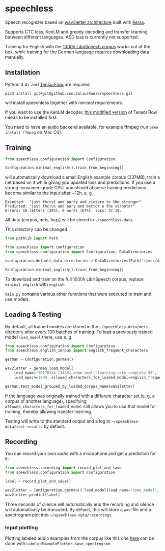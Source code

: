 # speechless
Speech recognizer based on [wav2letter architecture](https://arxiv.org/pdf/1609.03193v2.pdf) built with [Keras](https://keras.io/).

Supports CTC loss, KenLM and greedy decoding and transfer learning between different languages. ASG loss is currently not supported.

Training for English with the [1000h LibriSpeech corpus](http://www.openslr.org/12) works out of the box, 
while training for the German language requires downloading data manually.

## Installation

Python 3.4+ and [TensorFlow](https://www.tensorflow.org/install/) are required.

    pip3 install git+git@github.com:JuliusKunze/speechless.git

will install speechless together with minimal requirements.

If you want to use the KenLM decoder, [this modified version](https://github.com/timediv/tensorflow-with-kenlm) of TensorFlow needs to be installed first.

You need to have an audio backend available, for example ffmpeg (run `brew install ffmpeg` on Mac OS).  

## Training

```python
from speechless.configuration import Configuration

Configuration.minimal_english().train_from_beginning()
```
    
will automatically download a small English example corpus (337MB), 
train a net based on it while giving you updated loss and predictions.
If you use a strong consumer-grade GPU, you should observe training predictions become similar to the input after ~12h, e. g.
```
Expected:  "just thrust and parry and victory to the stronger"
Predicted: "jest thcrus and pary and bettor o the stronter"
Errors: 10 letters (20%), 6 words (67%), loss: 37.19.
```

All data (corpus, nets, logs) will be stored in `~/speechless-data`.

This directory can be changed:
```python
from pathlib import Path

from speechless import configuration
from speechless.configuration import Configuration, DataDirectories

configuration.default_data_directories = DataDirectories(Path("/your/data/path"))

Configuration.minimal_english().train_from_beginning()
```

To download and train on the full 1000h LibriSpeech corpus, replace `mininal_english` with `english`.

`main.py` contains various other functions that were executed to train and use models.

## Loading & Testing

By default, all trained models are stored in the `~/speechless-data/nets` directory after every 100 batches of training. 
To load a previously trained model `load_model` there, use e. g. 

```python
from speechless.configuration import Configuration
from speechless.english_corpus import english_frequent_characters

german = Configuration.german()

wav2letter = german.load_model(
    load_name="20170314-134351-adam-small-learning-rate-complete-95",
    load_epoch=1689, allowed_characters_for_loaded_model=english_frequent_characters)

german.test_model_grouped_by_loaded_corpus_name(wav2letter)
```

If the language was originally trained with a different character set (e. g. a corpus of another language),
specifying `allowed_characters_for_loaded_model` still allows you to use that model for training, thereby allowing transfer learning. 

Testing will write to the standard output and a log to `~/speechless-data/test-results` by default.

## Recording

You can record your own audio with a microphone and get a prediction for it:
```python
from speechless.recording import record_plot_and_save
from speechless.configuration import Configuration

label = record_plot_and_save()

wav2letter = Configuration.german().load_model(load_name="some_model", load_epoch=42)
wav2letter.predict(label)
```

Three seconds of silence will automatically end the recording and silence will automatically be truncated.
By default, this will store a `wav`-file and a spectrogram plot into `~/speechless-data/recordings`.

### Input plotting

Plotting labeled audio examples from the corpus like this one [here](https://docs.google.com/presentation/d/1X30IcB-CzCxnGt780ze0qOrbsRtDrxbWrZ_zQ91TOZQ/edit#slide=id.g1b9173e933_0_15) can be done with `LabeledExamplePlotter.save_spectrogram`.